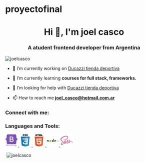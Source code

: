 # proyectofinal
<h1 align="center">Hi 👋, I'm joel casco</h1>
<h3 align="center">A atudent frontend developer from Argentina</h3>

<p align="left"> <img src="https://komarev.com/ghpvc/?username=joelcasco&label=Profile%20views&color=0e75b6&style=flat" alt="joelcasco" /> </p>

- 🔭 I’m currently working on [Ducazzi tienda deportiva](http://ducazzi.000webhostapp.com)

- 🌱 I’m currently learning **courses for full stack, frameworks.**

- 🤝 I’m looking for help with [Ducazzi tienda deportiva](http://ducazzi.000webhost)

- 📫 How to reach me **joel_casco@hotmail.com.ar**

<h3 align="left">Connect with me:</h3>
<p align="left">
</p>

<h3 align="left">Languages and Tools:</h3>
<p align="left"> <a href="https://getbootstrap.com" target="_blank" rel="noreferrer"> <img src="https://raw.githubusercontent.com/devicons/devicon/master/icons/bootstrap/bootstrap-plain-wordmark.svg" alt="bootstrap" width="40" height="40"/> </a> <a href="https://www.w3schools.com/css/" target="_blank" rel="noreferrer"> <img src="https://raw.githubusercontent.com/devicons/devicon/master/icons/css3/css3-original-wordmark.svg" alt="css3" width="40" height="40"/> </a> <a href="https://www.w3.org/html/" target="_blank" rel="noreferrer"> <img src="https://raw.githubusercontent.com/devicons/devicon/master/icons/html5/html5-original-wordmark.svg" alt="html5" width="40" height="40"/> </a> <a href="https://nodejs.org" target="_blank" rel="noreferrer"> <img src="https://raw.githubusercontent.com/devicons/devicon/master/icons/nodejs/nodejs-original-wordmark.svg" alt="nodejs" width="40" height="40"/> </a> <a href="https://sass-lang.com" target="_blank" rel="noreferrer"> <img src="https://raw.githubusercontent.com/devicons/devicon/master/icons/sass/sass-original.svg" alt="sass" width="40" height="40"/> </a> </p>

<p>&nbsp;<img align="center" src="https://github-readme-stats.vercel.app/api?username=joelcasco&show_icons=true&locale=en" alt="joelcasco" /></p>
